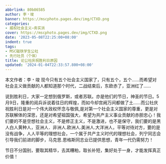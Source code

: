 ```yaml
---
abbrlink: 80b86585
author: 李﹡竣
banner: https://mscphoto.pages.dev/img/CTXD.png
categories:
- 威权社会主义—务实派
cover: https://mscphoto.pages.dev/img/CTXD.png
date: '2023-05-08T22:25:00+08:00'
indent: true
tags:
- MSC磁铁学生公社
- 先行社员（个体）
title: 论公社庆祝胜利日原因
updated: '2024-01-04T22:33:57.800+08:00'
---
```

本文作者：李﹡竣
现今只有五个社会主义国家了，只有五个，五个……而希望对社会主义做贡献的人都知道那个时代，二战结束后，东欧赤了，亚洲红了……

说到胜利日，大家一定想到俄罗斯，或者苏联。亦是他们的节日，神圣的节日。5月9日，隆重的阅兵诉说着往日的辉煌，而如今却宫阙万间都做了土……而公社庆祝胜利日是对一个伟大政权怀念与敬佩,是对第一个社会主义国家的尊重，更是对苏联解体的深思，还是对希望祖国强大，希望为共产主义事业贡献的赤胆忠心！我们要的不是空想社会主义，不是修正主义，不是激进，也不是保守，我们要的是黑人白人黄种人，亚洲人．非洲人.欧洲人.美洲人.大洋洲人，平等对待对方，要的是没有战争，人人平等的理想社会，一个属于共产主义时代的理想社会，列宁同志会引导我们前进的脚步，马克思.恩格斯同志业已提供思想，青年一代仍需努力！

节日不分国别，要取其精华，去其糟粕，取长补短，集好处于一身，才能发挥真正价值！
